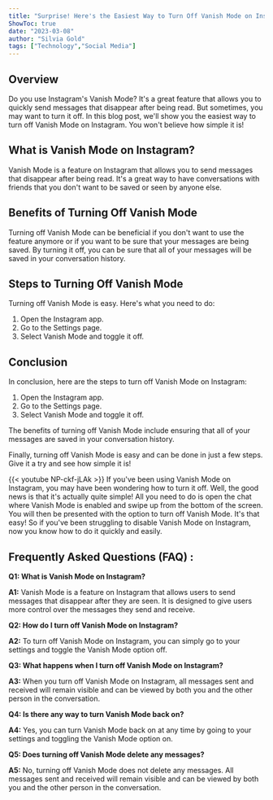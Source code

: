 ```yaml
---
title: "Surprise! Here's the Easiest Way to Turn Off Vanish Mode on Instagram - You Won't Believe How Simple It Is!"
ShowToc: true 
date: "2023-03-08"
author: "Silvia Gold" 
tags: ["Technology","Social Media"]
---
```

## Overview 
Do you use Instagram's Vanish Mode? It's a great feature that allows you to quickly send messages that disappear after being read. But sometimes, you may want to turn it off. In this blog post, we'll show you the easiest way to turn off Vanish Mode on Instagram. You won't believe how simple it is!

## What is Vanish Mode on Instagram?
Vanish Mode is a feature on Instagram that allows you to send messages that disappear after being read. It's a great way to have conversations with friends that you don't want to be saved or seen by anyone else. 

## Benefits of Turning Off Vanish Mode
Turning off Vanish Mode can be beneficial if you don't want to use the feature anymore or if you want to be sure that your messages are being saved. By turning it off, you can be sure that all of your messages will be saved in your conversation history.

## Steps to Turning Off Vanish Mode
Turning off Vanish Mode is easy. Here's what you need to do:

1. Open the Instagram app.
2. Go to the Settings page.
3. Select Vanish Mode and toggle it off.

## Conclusion 
In conclusion, here are the steps to turn off Vanish Mode on Instagram: 

1. Open the Instagram app.
2. Go to the Settings page.
3. Select Vanish Mode and toggle it off.

The benefits of turning off Vanish Mode include ensuring that all of your messages are saved in your conversation history. 

Finally, turning off Vanish Mode is easy and can be done in just a few steps. Give it a try and see how simple it is!

{{< youtube NP-ckf-jLAk >}} 
If you've been using Vanish Mode on Instagram, you may have been wondering how to turn it off. Well, the good news is that it's actually quite simple! All you need to do is open the chat where Vanish Mode is enabled and swipe up from the bottom of the screen. You will then be presented with the option to turn off Vanish Mode. It's that easy! So if you've been struggling to disable Vanish Mode on Instagram, now you know how to do it quickly and easily.

## Frequently Asked Questions (FAQ) :
**Q1: What is Vanish Mode on Instagram?**

**A1:** Vanish Mode is a feature on Instagram that allows users to send messages that disappear after they are seen. It is designed to give users more control over the messages they send and receive. 

**Q2: How do I turn off Vanish Mode on Instagram?**

**A2:** To turn off Vanish Mode on Instagram, you can simply go to your settings and toggle the Vanish Mode option off. 

**Q3: What happens when I turn off Vanish Mode on Instagram?**

**A3:** When you turn off Vanish Mode on Instagram, all messages sent and received will remain visible and can be viewed by both you and the other person in the conversation. 

**Q4: Is there any way to turn Vanish Mode back on?**

**A4:** Yes, you can turn Vanish Mode back on at any time by going to your settings and toggling the Vanish Mode option on. 

**Q5: Does turning off Vanish Mode delete any messages?**

**A5:** No, turning off Vanish Mode does not delete any messages. All messages sent and received will remain visible and can be viewed by both you and the other person in the conversation.


